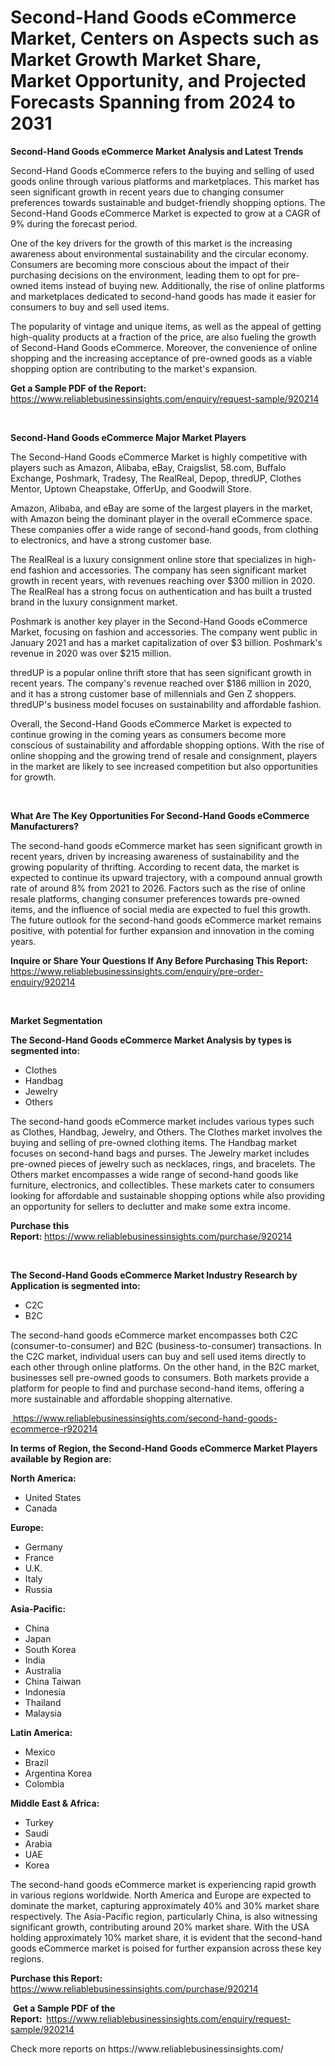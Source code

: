 <p><h1>Second-Hand Goods eCommerce Market, Centers on Aspects such as Market Growth Market Share, Market Opportunity, and Projected Forecasts Spanning from 2024 to 2031</h1></p><p><strong>Second-Hand Goods eCommerce Market Analysis and Latest Trends</strong></p>
<p><p>Second-Hand Goods eCommerce refers to the buying and selling of used goods online through various platforms and marketplaces. This market has seen significant growth in recent years due to changing consumer preferences towards sustainable and budget-friendly shopping options. The Second-Hand Goods eCommerce Market is expected to grow at a CAGR of 9% during the forecast period.</p><p>One of the key drivers for the growth of this market is the increasing awareness about environmental sustainability and the circular economy. Consumers are becoming more conscious about the impact of their purchasing decisions on the environment, leading them to opt for pre-owned items instead of buying new. Additionally, the rise of online platforms and marketplaces dedicated to second-hand goods has made it easier for consumers to buy and sell used items.</p><p>The popularity of vintage and unique items, as well as the appeal of getting high-quality products at a fraction of the price, are also fueling the growth of Second-Hand Goods eCommerce. Moreover, the convenience of online shopping and the increasing acceptance of pre-owned goods as a viable shopping option are contributing to the market's expansion.</p></p>
<p><strong>Get a Sample PDF of the Report:&nbsp;</strong> <a href="https://www.reliablebusinessinsights.com/enquiry/request-sample/920214">https://www.reliablebusinessinsights.com/enquiry/request-sample/920214</a></p>
<p>&nbsp;</p>
<p><strong>Second-Hand Goods eCommerce Major Market Players</strong></p>
<p><p>The Second-Hand Goods eCommerce Market is highly competitive with players such as Amazon, Alibaba, eBay, Craigslist, 58.com, Buffalo Exchange, Poshmark, Tradesy, The RealReal, Depop, thredUP, Clothes Mentor, Uptown Cheapstake, OfferUp, and Goodwill Store.</p><p>Amazon, Alibaba, and eBay are some of the largest players in the market, with Amazon being the dominant player in the overall eCommerce space. These companies offer a wide range of second-hand goods, from clothing to electronics, and have a strong customer base.</p><p>The RealReal is a luxury consignment online store that specializes in high-end fashion and accessories. The company has seen significant market growth in recent years, with revenues reaching over $300 million in 2020. The RealReal has a strong focus on authentication and has built a trusted brand in the luxury consignment market.</p><p>Poshmark is another key player in the Second-Hand Goods eCommerce Market, focusing on fashion and accessories. The company went public in January 2021 and has a market capitalization of over $3 billion. Poshmark's revenue in 2020 was over $215 million.</p><p>thredUP is a popular online thrift store that has seen significant growth in recent years. The company's revenue reached over $186 million in 2020, and it has a strong customer base of millennials and Gen Z shoppers. thredUP's business model focuses on sustainability and affordable fashion.</p><p>Overall, the Second-Hand Goods eCommerce Market is expected to continue growing in the coming years as consumers become more conscious of sustainability and affordable shopping options. With the rise of online shopping and the growing trend of resale and consignment, players in the market are likely to see increased competition but also opportunities for growth.</p></p>
<p>&nbsp;</p>
<p><strong>What Are The Key Opportunities For Second-Hand Goods eCommerce Manufacturers?</strong></p>
<p><p>The second-hand goods eCommerce market has seen significant growth in recent years, driven by increasing awareness of sustainability and the growing popularity of thrifting. According to recent data, the market is expected to continue its upward trajectory, with a compound annual growth rate of around 8% from 2021 to 2026. Factors such as the rise of online resale platforms, changing consumer preferences towards pre-owned items, and the influence of social media are expected to fuel this growth. The future outlook for the second-hand goods eCommerce market remains positive, with potential for further expansion and innovation in the coming years.</p></p>
<p><strong>Inquire or Share Your Questions If Any Before Purchasing This Report:</strong> <a href="https://www.reliablebusinessinsights.com/enquiry/pre-order-enquiry/920214">https://www.reliablebusinessinsights.com/enquiry/pre-order-enquiry/920214</a></p>
<p>&nbsp;</p>
<p><strong>Market Segmentation</strong></p>
<p><strong>The Second-Hand Goods eCommerce Market Analysis by types is segmented into:</strong></p>
<p><ul><li>Clothes</li><li>Handbag</li><li>Jewelry</li><li>Others</li></ul></p>
<p><p>The second-hand goods eCommerce market includes various types such as Clothes, Handbag, Jewelry, and Others. The Clothes market involves the buying and selling of pre-owned clothing items. The Handbag market focuses on second-hand bags and purses. The Jewelry market includes pre-owned pieces of jewelry such as necklaces, rings, and bracelets. The Others market encompasses a wide range of second-hand goods like furniture, electronics, and collectibles. These markets cater to consumers looking for affordable and sustainable shopping options while also providing an opportunity for sellers to declutter and make some extra income.</p></p>
<p><strong>Purchase this Report:&nbsp;</strong><a href="https://www.reliablebusinessinsights.com/purchase/920214">https://www.reliablebusinessinsights.com/purchase/920214</a></p>
<p>&nbsp;</p>
<p><strong>The Second-Hand Goods eCommerce Market Industry Research by Application is segmented into:</strong></p>
<p><ul><li>C2C</li><li>B2C</li></ul></p>
<p><p>The second-hand goods eCommerce market encompasses both C2C (consumer-to-consumer) and B2C (business-to-consumer) transactions. In the C2C market, individual users can buy and sell used items directly to each other through online platforms. On the other hand, in the B2C market, businesses sell pre-owned goods to consumers. Both markets provide a platform for people to find and purchase second-hand items, offering a more sustainable and affordable shopping alternative.</p></p>
<p><a href="https://www.reliablebusinessinsights.com/second-hand-goods-ecommerce-r920214">&nbsp;https://www.reliablebusinessinsights.com/second-hand-goods-ecommerce-r920214</a></p>
<p><strong>In terms of Region, the Second-Hand Goods eCommerce Market Players available by Region are:</strong></p>
<p>
    <p> <strong> North America: </strong>
        <ul>
            <li>United States</li>
            <li>Canada</li>
        </ul>
        </p> 
    <p> <strong> Europe: </strong>
        <ul>
            <li>Germany</li>
            <li>France</li>
            <li>U.K.</li>
            <li>Italy</li>
            <li>Russia</li>
        </ul>
        </p> 
    <p> <strong> Asia-Pacific: </strong>
        <ul>
            <li>China</li>
            <li>Japan</li>
            <li>South Korea</li>
            <li>India</li>
            <li>Australia</li>
            <li>China Taiwan</li>
            <li>Indonesia</li>
            <li>Thailand</li>
            <li>Malaysia</li>
        </ul>
        </p> 
    <p> <strong> Latin America: </strong>
        <ul>
            <li>Mexico</li>
            <li>Brazil</li>
            <li>Argentina Korea</li>
            <li>Colombia</li>
        </ul>
        </p> 
    <p> <strong> Middle East & Africa: </strong>
        <ul>
            <li>Turkey</li>
            <li>Saudi</li>
            <li>Arabia</li>
            <li>UAE</li>
            <li>Korea</li>
        </ul>
    </p>
    </p>
<p><p>The second-hand goods eCommerce market is experiencing rapid growth in various regions worldwide. North America and Europe are expected to dominate the market, capturing approximately 40% and 30% market share respectively. The Asia-Pacific region, particularly China, is also witnessing significant growth, contributing around 20% market share. With the USA holding approximately 10% market share, it is evident that the second-hand goods eCommerce market is poised for further expansion across these key regions.</p></p>
<p><strong>Purchase this Report: </strong><a href="https://www.reliablebusinessinsights.com/purchase/920214">https://www.reliablebusinessinsights.com/purchase/920214</a></p>
<p>&nbsp;<strong>Get a Sample PDF of the Report:&nbsp;&nbsp;</strong><a href="https://www.reliablebusinessinsights.com/enquiry/request-sample/920214">https://www.reliablebusinessinsights.com/enquiry/request-sample/920214</a></p>
<p><strong></strong></p>
<p>Check more reports on https://www.reliablebusinessinsights.com/</p>
